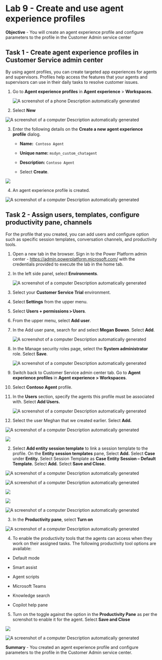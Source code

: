 # Lab 9 - Create and use agent experience profiles

**Objective** - You will create an agent experience profile and configure parameters to the profile in the Customer Admin service center

## Task 1 - Create agent experience profiles in Customer Service admin center

By using agent profiles, you can create targeted app experiences for
agents and supervisors. Profiles help access the features that your
agents and supervisors can use in their daily tasks to resolve customer
issues.

1.  Go to **Agent experience profiles** in **Agent
    experience** \> **Workspaces**.

    ![A screenshot of a phone Description automatically
generated](./media/media9/image1.png)

2.  Select **New**

  ![A screenshot of a computer Description automatically
generated](./media/media9/image2.png)

3.  Enter the following details on the **Create a new agent experience
    profile** dialog.

    - **Name:**  `Contoso Agent`

    - **Unique name:** `msdyn_custom_chatagent`

    - **Description:** `Contoso Agent`

    - Select **Create**.

  ![](./media/media9/image3.png)

4.  An agent experience profile is created.

  ![A screenshot of a computer Description automatically
generated](./media/media9/image4.png)

## Task 2 - Assign users, templates, configure productivity pane, channels

For the profile that you created, you can add users and configure option
such as specific session templates, conversation channels, and
productivity tools.


1. Open a new tab in the browser. Sign in to the Power Platform admin
    center - https://admin.powerplatform.microsoft.com/ with the
    credentials provided to execute the lab in the home tab.
 
2.  In the left side panel, select **Environments**.

    ![A screenshot of a computer Description automatically
generated](./media/media2/image10.png)

3.  Select your **Customer Service Trial** environment.
4.  Select **Settings** from the upper menu.

4. Select **Users + permissions > Users**.

5. From the upper menu, select **Add user**.

6. In the Add user pane, search for and select **Megan Bowen**. Select **Add**.

    ![A screenshot of a computer Description automatically
generated](./media/media9/image15.jpg)
   
8. In the Manage security roles page, select the **System administrator** role. Select **Save**.

    ![A screenshot of a computer Description automatically
generated](./media/media9/image16.jpg)
   
10. Switch back to Customer Service admin center tab. Go to **Agent experience profiles** in **Agent experience > Workspaces**.
11. Select **Contoso Agent** profile.
12. In the **Users** section, specify the agents this profile must be associated with. Select **Add Users.**

    ![A screenshot of a computer Description automatically
generated](./media/media9/image5.png)

12. Select the user Meghan that we created earlier. Select **Add.**

  ![A screenshot of a computer Description automatically
generated](./media/media9/image6.png)

  ![](./media/media9/image7.png)

2. Select **Add entity session template** to link a session template to
  the profile. On the **Entity session templates** pane, Select **Add.**
  Select **Case** under **Entity.** Select Session Template as **Case
  Entity Session – Default Template.** Select **Add.** Select **Save and
  Close.**

  ![A screenshot of a computer Description automatically
generated](./media/media9/image7.5.png)

  ![A screenshot of a computer Description automatically
generated](./media/media9/image8.png)

  ![](./media/media9/image9.png)

  ![](./media/media9/image10.png)

  ![A screenshot of a computer Description automatically
generated](./media/media9/image11.png)

3. In the **Productivity pane**, select **Turn on** 

  ![A screenshot of a computer Description automatically
generated](./media/media9/image12.png)

4. To enable the productivity tools that the agents can access when they
  work on their assigned tasks. The following productivity tool options
  are available:

  - Default mode

  - Smart assist

  - Agent scripts

  - Microsoft Teams

  - Knowledge search

  - Copilot help pane

5. Turn on the toggle against the option in the **Productivity Pane** as per the screnshot to
enable it for the agent. Select **Save and Close**

  ![](./media/media9/image13.png)

  ![A screenshot of a computer Description automatically
generated](./media/media9/image14.png)


**Summary** - You created an agent experience profile and configure parameters to the profile in the Customer Admin service center.
